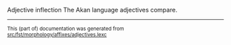 Adjective inflection
The Akan language adjectives compare.

* * *

<small>This (part of) documentation was generated from [src/fst/morphology/affixes/adjectives.lexc](https://github.com/giellalt/lang-aka/blob/main/src/fst/morphology/affixes/adjectives.lexc)</small>
